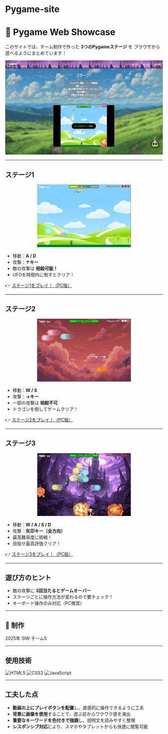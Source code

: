 # Pygame-site
# 🌟 Pygame Web Showcase

このサイトでは、チーム制作で作った **3つのPygameステージ** を
ブラウザから遊べるようにまとめています！

<p align="center">
  <img src="images/site.png" alt="site_img" height="300px" width="637">
</p>

---

## ステージ1
<p align="center">
    <img src="images/stage1.gif" alt="ステージ1デモ" width="300">
</p>

- 移動：**A / D**
- 攻撃：**↑キー**
- 敵の攻撃は **相殺可能！**
- UFOを時間内に倒すとクリア！

👉 [ステージ1をプレイ！（PC版）](https://okamoto-airi.github.io/web-pygame_level1_PC/)

---

## ステージ2
<p align="center">
    <img src="images/stage2.gif" alt="ステージ2デモ" width="300">
</p>

- 移動：**W / S**
- 攻撃：**→キー**
- 一部の攻撃は **相殺不可**
- ドラゴンを倒してゲームクリア！

👉 [ステージ2をプレイ！（PC版）](https://okamoto-airi.github.io/web-pygame_level2-PC/)

---

## ステージ3
<p align="center">
    <img src="images/stage3.gif" alt="ステージ3デモ" width="300">
</p>

- 移動：**W / A / S / D**
- 攻撃：**矢印キー（全方向）**
- 最高難易度に挑戦！
- 目指せ最高評価クリア！

👉 [ステージ3をプレイ！（PC版）](https://okamoto-airi.github.io/web-pygame_level3-PC/)

---

## 遊び方のヒント
- 敵の攻撃に **3回当たるとゲームオーバー**
- ステージごとに操作方法が変わるので要チェック！
- キーボード操作のみ対応（PC推奨）

---

## 👥 制作
2025年 SIW チーム5

---

## 使用技術

<p align="left">
  <img src="https://cdn.jsdelivr.net/gh/devicons/devicon/icons/html5/html5-original.svg" alt="HTML5" width="40" height="40"/>
  <img src="https://cdn.jsdelivr.net/gh/devicons/devicon/icons/css3/css3-original.svg" alt="CSS3" width="40" height="40"/>
  <img src="https://cdn.jsdelivr.net/gh/devicons/devicon/icons/javascript/javascript-original.svg" alt="JavaScript" width="40" height="40"/>
</p>

---

## 工夫した点
- **動画の上にプレイボタンを配置**し、直感的に操作できるように工夫
- **背景に画像を使用**することで、遊ぶ前からワクワク感を演出
- **重要なキーワードを色付きで強調**し、説明文を読みやすく整理
- **レスポンシブ対応**により、スマホやタブレットからも快適に閲覧可能
